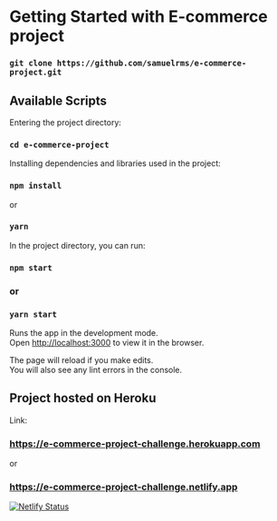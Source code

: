 # Getting Started with E-commerce project

### `git clone https://github.com/samuelrms/e-commerce-project.git`

## Available Scripts

Entering the project directory:

### `cd e-commerce-project`

Installing dependencies and libraries used in the project:

### `npm install`

or

### `yarn`

In the project directory, you can run:

### `npm start`

### or

### `yarn start`

Runs the app in the development mode.\
Open [http://localhost:3000](http://localhost:3000) to view it in the browser.

The page will reload if you make edits.\
You will also see any lint errors in the console.

## Project hosted on Heroku

Link:

### https://e-commerce-project-challenge.herokuapp.com

or

### https://e-commerce-project-challenge.netlify.app

[![Netlify Status](https://api.netlify.com/api/v1/badges/da62b876-e4f2-4852-a91f-99b18ef7bc1f/deploy-status)](https://app.netlify.com/sites/e-commerce-project-challenge/deploys)
